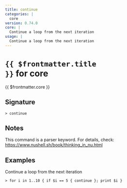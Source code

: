 ```yaml
---
title: continue
categories: |
  core
version: 0.74.0
core: |
  Continue a loop from the next iteration
usage: |
  Continue a loop from the next iteration
---
```


# <code>{{ $frontmatter.title }}</code> for core

<div class='command-title'>{{ $frontmatter.core }}</div>

## Signature

```> continue ```

## Notes
This command is a parser keyword. For details, check:
  https://www.nushell.sh/book/thinking_in_nu.html
## Examples

Continue a loop from the next iteration
```shell
> for i in 1..10 { if $i == 5 { continue }; print $i }
```
